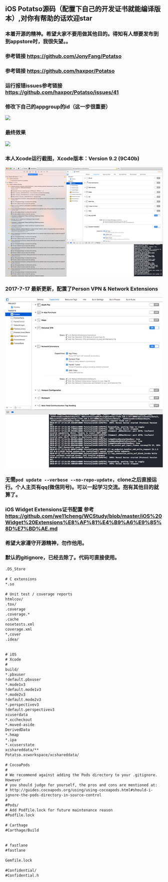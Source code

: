 ## iOS Potatso源码（配置下自己的开发证书就能编译版本）,对你有帮助的话欢迎star
### 本着开源的精神。希望大家不要用做其他目的。得知有人想要发布到到appstore时，我很失望。。
### 参考链接 <https://github.com/JonyFang/Potatso>
### 参考链接 <https://github.com/haxpor/Potatso>
### 运行报错issues参考链接<https://github.com/haxpor/Potatso/issues/41>
### 修改下自己的appgroup的id（这一步很重要）

![](http://p2bzzkn05.bkt.clouddn.com/18-2-23/7255964.jpg)
### 最终效果
![](http://p2bzzkn05.bkt.clouddn.com/18-2-8/70190654.jpg)

### 本人Xcode运行截图，Xcode版本：Version 9.2 (9C40b)
![](https://github.com/we11cheng/WCImageHost/raw/master/WX20180723-100756.png)

### 2017-7-17 最新更新，配置了Person VPN & Network Extensions
![](https://github.com/we11cheng/WCImageHost/raw/master/WX20180717-171534.png)

### 无需```pod update --verbose --no-repo-update```，clone之后直接运行。个人主页有qq(微信同号)。可以一起学习交流。抱有其他目的就算了。
### iOS Widget Extensions证书配置 参考<https://github.com/we11cheng/WCStudy/blob/master/iOS%20Widget%20Extensions%E8%AF%81%E4%B9%A6%E9%85%8D%E7%BD%AE.md>
### 希望大家遵守开源精神，勿作他用。
### 默认的gitignore，已经去除了。代码可直接使用。
```
.DS_Store

# C extensions
*.so

# Unit test / coverage reports
htmlcov/
.tox/
.coverage
.coverage.*
.cache
nosetests.xml
coverage.xml
*,cover
.idea/


# iOS
# Xcode
#
build/
*.pbxuser
!default.pbxuser
*.mode1v3
!default.mode1v3
*.mode2v3
!default.mode2v3
*.perspectivev3
!default.perspectivev3
xcuserdata
*.xccheckout
*.moved-aside
DerivedData
*.hmap
*.ipa
*.xcuserstate
xcshareddata/**
Potatso.xcworkspace/xcshareddata/

# CocoaPods
#
# We recommend against adding the Pods directory to your .gitignore. However
# you should judge for yourself, the pros and cons are mentioned at:
# http://guides.cocoapods.org/using/using-cocoapods.html#should-i-ignore-the-pods-directory-in-source-control
#
#Pods/
# Add Podfile.lock for future maintenance reason
#Podfile.lock

# Carthage
#Carthage/Build


# fastlane
#fastlane

Gemfile.lock

#Confidential/
#Confidential.h

```



